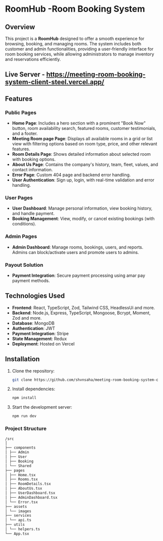 # RoomHub -Room Booking  System

## Overview

This project is a **RoomHub** designed to offer a smooth experience for browsing, booking, and managing rooms. The system includes both customer and admin functionalities, providing a user-friendly interface for room booking services, while allowing administrators to manage inventory and reservations efficiently.

## Live Server - https://meeting-room-booking-system-client-steel.vercel.app/

## Features

### Public Pages

- **Home Page**: Includes a hero section with a prominent "Book Now" button, room availability search, featured rooms, customer testimonials, and a footer.
- **Meeting Room page Page**: Displays all available rooms in a grid or list view with filtering options based on room type, price, and other relevant features.
- **Room Details Page**: Shows detailed information about selected room with booking options.
- **About Us Page**: Contains the company's history, team, fleet, values, and contact information.
- **Error Page**: Custom 404 page and backend error handling.
- **User Authentication**: Sign up, login, with real-time validation and error handling.

### User Pages

- **User Dashboard**: Manage personal information, view booking history, and handle payment.
- **Booking Management**: View, modify, or cancel existing bookings (with conditions).

### Admin Pages

- **Admin Dashboard**: Manage rooms, bookings, users, and reports. Admins can block/activate users and promote users to admins.

### Payout Solution

- **Payment Integration**: Secure payment processing  using amar pay payment methods.

## Technologies Used

- **Frontend**: React, TypeScript, Zod,  Tailwind CSS, HeadlessUi and more.
- **Backend**: Node.js, Express, TypeScript, Mongoose, Bcrypt, Moment, Zod and more.
- **Database**: MongoDB
- **Authentication**: JWT
- **Payment Integration**: Stripe
- **State Management**: Redux
- **Deployment**: Hosted on Vercel

## Installation

1. Clone the repository:
   ```bash
   git clone https://github.com/shvnsaha/meeting-room-booking-system-client.git
   ```
2. Install dependencies:

   ```bash
   npm install
   ```

3. Start the development server:

   ```bash
   npm run dev
   ```

### Project Structure

```bash
/src
│
├── components
│ ├── Admin
│ ├── User
│ ├── Booking
│ └── Shared
├── pages
│ ├── Home.tsx
│ ├── Rooms.tsx
│ ├── RoomDetails.tsx
│ ├── AboutUs.tsx
│ ├── UserDashboard.tsx
│ ├── AdminDashboard.tsx
│ └── Error.tsx
├── assets
│ └── images
├── services
│ └── api.ts
├── utils
│ └── helpers.ts
└── App.tsx
```